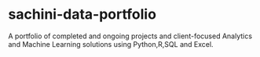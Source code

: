 # sachini-data-portfolio
A portfolio of completed and ongoing projects and client-focused Analytics and Machine Learning solutions using Python,R,SQL and Excel.
